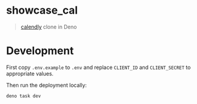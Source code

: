 # showcase_cal

> [calendly](https://calendly.com/) clone in Deno

# Development

First copy `.env.example` to `.env` and replace `CLIENT_ID` and `CLIENT_SECRET` to appropriate values.

Then run the deployment locally:

```sh
deno task dev
```
